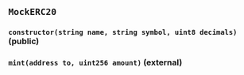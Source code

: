 ## `MockERC20`






### `constructor(string name, string symbol, uint8 decimals)` (public)





### `mint(address to, uint256 amount)` (external)






